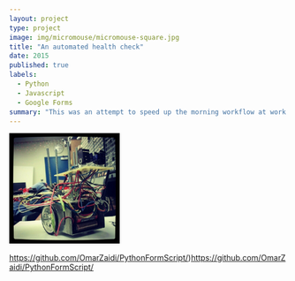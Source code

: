```yaml
---
layout: project
type: project
image: img/micromouse/micromouse-square.jpg
title: "An automated health check"
date: 2015
published: true
labels:
  - Python
  - Javascript
  - Google Forms
summary: "This was an attempt to speed up the morning workflow at work during COVID"
---
```

<div class="text-center p-4">
  <img width="200px" src="../img/micromouse/micromouse-robot.png" class="img-thumbnail" >
</div>

https://github.com/OmarZaidi/PythonFormScript/)https://github.com/OmarZaidi/PythonFormScript/
